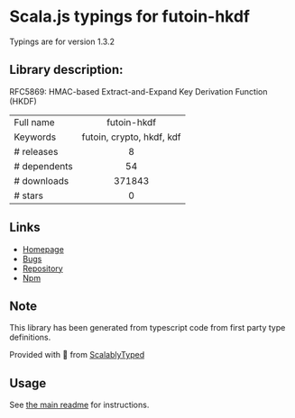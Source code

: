 
# Scala.js typings for futoin-hkdf

Typings are for version 1.3.2

## Library description:
RFC5869: HMAC-based Extract-and-Expand Key Derivation Function (HKDF)

|                    |                 |
| ------------------ | :-------------: |
| Full name          | futoin-hkdf |
| Keywords           | futoin, crypto, hkdf, kdf |
| # releases         | 8 |
| # dependents       | 54 |
| # downloads        | 371843 |
| # stars            | 0 |

## Links
- [Homepage](https://github.com/futoin/util-js-hkdf#readme)
- [Bugs](https://github.com/futoin/util-js-hkdf/issues)
- [Repository](https://github.com/futoin/util-js-hkdf)
- [Npm](https://www.npmjs.com/package/futoin-hkdf)
    


## Note
This library has been generated from typescript code from first party type definitions.

Provided with :purple_heart: from [ScalablyTyped](https://github.com/oyvindberg/ScalablyTyped)

## Usage
See [the main readme](../../readme.md) for instructions.


